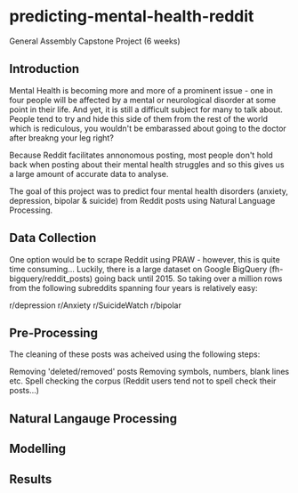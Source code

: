 # predicting-mental-health-reddit
General Assembly Capstone Project (6 weeks)


## Introduction
Mental Health is becoming more and more of a prominent issue - one in four people will be affected by a mental or neurological disorder at some point in their life. And yet, it is still a difficult subject for many to talk about. People tend to try and hide this side of them from the rest of the world which is rediculous, you wouldn't be embarassed about going to the doctor after breakng your leg right?

Because Reddit facilitates annonomous posting, most people don't hold back when posting about their mental health struggles and so this gives us a large amount of accurate data to analyse. 

The goal of this project was to predict four mental health disorders (anxiety, depression, bipolar & suicide) from Reddit  posts using Natural Language Processing.


## Data Collection

One option would be to scrape Reddit using PRAW - however, this is quite time consuming... Luckily, there is a large dataset on Google BigQuery (fh-bigquery/reddit_posts) going back until 2015. So taking over a million rows from the following subreddits spanning four years is relatively easy:

r/depression
r/Anxiety
r/SuicideWatch
r/bipolar


## Pre-Processing

The cleaning of these posts was acheived using the following steps:

Removing 'deleted/removed' posts
Removing symbols, numbers, blank lines etc.
Spell checking the corpus (Reddit users tend not to spell check their posts...)


## Natural Langauge Processing




## Modelling




## Results
